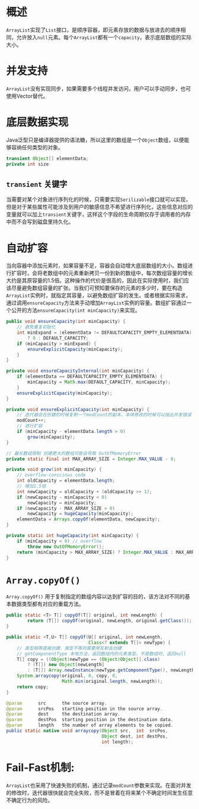 # 概述
`ArrayList`实现了`List`接口，是顺序容器，即元素存放的数据与放进去的顺序相同，允许放入`null`元素。每个`ArrayList`都有一个`capacity`，表示底层数组的实际大小。

# 并发支持
`ArrayList`没有实现同步，如果需要多个线程并发访问，用户可以手动同步，也可使用Vector替代。

# 底层数据实现
Java泛型只是编译器提供的语法糖，所以这里的数组是一个`Object`数组，以便能够容纳任何类型的对象。
```java
transient Object[] elementData; 
private int size
```

## `transient` 关键字
当需要对某个对象进行序列化的时候，只需要实现`Serilizable`接口就可以实现，但是对于某些属性可能涉及到用户的敏感信息不希望进行序列化，这些信息对应的变量就可以加上`transient`关键字，这样这个字段的生命周期仅存于调用者的内存中而不会写到磁盘里持久化。

# 自动扩容
当向容器中添加元素时，如果容量不足，容器会自动增大底层数组的大小。数组进行扩容时，会将老数组中的元素重新拷贝一份到新的数组中，每次数组容量的增长大约是其原容量的1.5倍。这种操作的代价是很高的，因此在实际使用时，我们应该尽量避免数组容量的扩张。当我们可预知要保存的元素的多少时，要在构造`ArrayList`实例时，就指定其容量，以避免数组扩容的发生。或者根据实际需求，通过调用`ensureCapacity`方法来手动增加`ArrayList`实例的容量。数组扩容通过一个公开的方法`ensureCapacity(int minCapacity)`来实现。
```java
public void ensureCapacity(int minCapacity) {
	// 避免重复初始化
	int minExpand = (elementData != DEFAULTCAPACITY_EMPTY_ELEMENTDATA) 
		? 0 : DEFAULT_CAPACITY; 
	if (minCapacity > minExpand) {
		ensureExplicitCapacity(minCapacity); 
	} 
}

private void ensureCapacityInternal(int minCapacity) { 
	if (elementData == DEFAULTCAPACITY_EMPTY_ELEMENTDATA) { 
		minCapacity = Math.max(DEFAULT_CAPACITY, minCapacity); 
	} 
	ensureExplicitCapacity(minCapacity); 
} 

private void ensureExplicitCapacity(int minCapacity) { 
	// 迭代器会在创建的时候复制一个modCount的副本，本体修改的时候可以抛出并发错误
	modCount++; 
	// 进行扩容
	if (minCapacity - elementData.length > 0) 
		grow(minCapacity); 
}

// 最长数组限制 创建更大的数组可能会导致 OutOfMemoryError
private static final int MAX_ARRAY_SIZE = Integer.MAX_VALUE - 8; 

private void grow(int minCapacity) { 
	// overflow-conscious code 
	int oldCapacity = elementData.length; 
	// 增加1.5倍
	int newCapacity = oldCapacity + (oldCapacity >> 1); 
	if (newCapacity - minCapacity < 0) 
		newCapacity = minCapacity;
	if (newCapacity - MAX_ARRAY_SIZE > 0) 
		newCapacity = hugeCapacity(minCapacity);
	elementData = Arrays.copyOf(elementData, newCapacity); 
} 

private static int hugeCapacity(int minCapacity) { 
	if (minCapacity < 0) // overflow 
		throw new OutOfMemoryError(); 
	return (minCapacity > MAX_ARRAY_SIZE) ? Integer.MAX_VALUE : MAX_ARRAY_SIZE; 
}
```

# `Array.copyOf()`
`Array.copyOf()` ⽤于复制指定的数组内容以达到扩容的⽬的，该⽅法对不同的基本数据类型都有对应的重载⽅法。
```java
public static <T> T[] copyOf(T[] original, int newLength) {
        return (T[]) copyOf(original, newLength, original.getClass());
}

public static <T,U> T[] copyOf(U[] original, int newLength, 
							   Class<? extends T[]> newType) {
	// 类型相等直接创建，类型不等则需要用反射去创建
	// getComponentType 本地方法，返回数组内的元素类型，不是数组时，返回null
    T[] copy = ((Object)newType == (Object)Object[].class)
        ? (T[]) new Object[newLength]
        : (T[]) Array.newInstance(newType.getComponentType(), newLength);
    System.arraycopy(original, 0, copy, 0, 
					 Math.min(original.length, newLength));
    return copy;
}

@param      src      the source array.
@param      srcPos   starting position in the source array.
@param      dest     the destination array.
@param      destPos  starting position in the destination data.
@param      length   the number of array elements to be copied.
public static native void arraycopy(Object src,  int  srcPos,
                                    Object dest, int destPos,
                                    int length);
```


# Fail-Fast机制:
`ArrayList`也采用了快速失败的机制，通过记录`modCount`参数来实现。在面对并发的修改时，迭代器很快就会完全失败，而不是冒着在将来某个不确定时间发生任意不确定行为的风险。